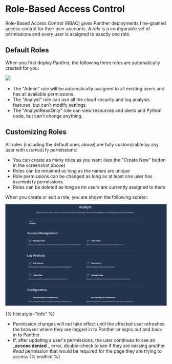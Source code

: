 # Role-Based Access Control

Role-Based Access Control (RBAC) gives Panther deployments fine-grained access control for their user accounts. A _role_ is a configurable set of permissions and every user is assigned to exactly one role.

## Default Roles

When you first deploy Panther, the following three roles are automatically created for you:

![](<../.gitbook/assets/image (3) (1) (1).png>)

* The "Admin" role will be automatically assigned to all existing users and has all available permissions.
* The "Analyst" role can use all the cloud security and log analysis features, but can't modify settings.
* The "AnalystReadOnly" role can view resources and alerts and Python code, but can't change anything.

## Customizing Roles

All roles (including the default ones above) are fully customizable by any user with `UserModify` permissions:

* You can create as many roles as you want (see the "Create New" button in the screenshot above)
* Roles can be renamed as long as the names are unique
* Role permissions can be changed as long as at least one user has `UserModify` permissions
* Roles can be deleted as long as no users are currently assigned to them

When you create or edit a role, you are shown the following screen:

![Role Edit](<../../../.gitbook/assets/rbac-role-edit (7) (7) (8) (1) (1) (3) (8).png>)

{% hint style="info" %}
* Permission changes will not take effect until the affected user refreshes the browser where they are logged in to Panther or signs out and back in to Panther.
* If, after updating a user's permissions, the user continues to see an _**access denied** _ error,  double-check to see if they are missing another _Read_ permission that would be required for the page they are trying to access
{% endhint %}

